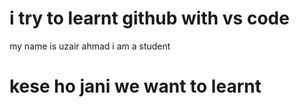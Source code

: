 # i try to learnt github with vs code
my name is uzair ahmad i am a student
# kese ho jani we want to learnt
